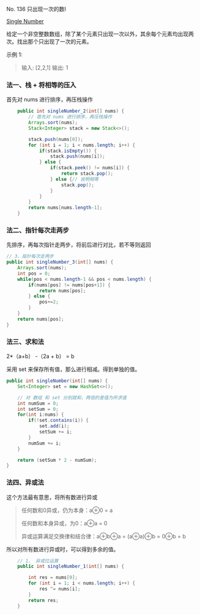 No. 136 只出现一次的数I

[Single Number](https://leetcode.com/problems/single-number/description/)

给定一个非空整数数组，除了某个元素只出现一次以外，其余每个元素均出现两次。找出那个只出现了一次的元素。

示例 1:

> 输入: [2,2,1] 输出: 1

### 法一、栈 + 将相等的压入

首先对 nums 进行排序，再压栈操作

```java
    public int singleNumber_2(int[] nums) {
        // 首先对 nums 进行排序，再压栈操作
        Arrays.sort(nums);
        Stack<Integer> stack = new Stack<>();

        stack.push(nums[0]);
        for (int i = 1; i < nums.length; i++) {
            if(stack.isEmpty()) {
                stack.push(nums[i]);
            } else {
                if(stack.peek() != nums[i]) {
                    return stack.pop();
                } else {// 说明相等
                    stack.pop();
                }
            }
        }
        return nums[nums.length-1];
    }
```



### 法二、指针每次走两步

先排序，再每次指针走两步，将前后进行对比，若不等则返回

```java
// 3、指针每次走两步
public int singleNumber_3(int[] nums) {
    Arrays.sort(nums);
    int pos = 0;
    while(pos < nums.length-1 && pos < nums.length) {
        if(nums[pos] != nums[pos+1]) {
            return nums[pos];
        } else {
            pos+=2;
        }
    }
    return nums[pos];
}
```


### 法三、求和法

2*（a+b） -（2a + b） = b

采用 set 来保存所有值，那么进行相减。得到单独的值。

```java
public int singleNumber(int[] nums) {
    Set<Integer> set = new HashSet<>();

    // 对 数组 和 set 分别就和，两倍的差值为所求值
    int numSum = 0;
    int setSum = 0;
    for(int i:nums) {
        if(!set.contains(i)) {
            set.add(i);
            setSum += i;
        }
        numSum += i;
    }

    return (setSum * 2 - numSum);
}
```


### 法四、异或法

这个方法最有意思，将所有数进行异或

> 任何数和0异或，仍为本身：a⊕0 = a
>
> 任何数和本身异或，为0：a⊕a = 0 
>
> 异或运算满足交换律和结合律：a⊕b⊕a = (a⊕a)⊕b = 0⊕b = b

所以对所有数进行异或时，可以得到多余的值。

```java
    // 1、 异或位运算
    public int singleNumber_1(int[] nums) {

        int res = nums[0];
        for (int i = 1; i < nums.length; i++) {
            res ^= nums[i];
        }
        return res;
    }
```


